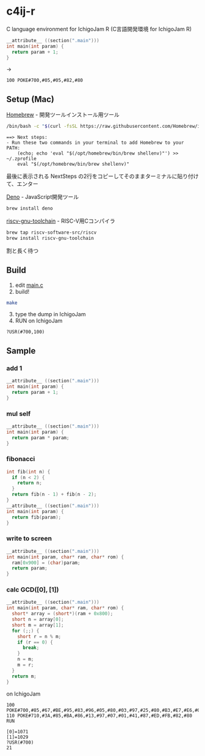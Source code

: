 # c4ij-r

C language environment for IchigoJam R (C言語開発環境 for IchigoJam R)

```c
__attribute__ ((section(".main")))
int main(int param) {
  return param + 1;
}
```
→
```
100 POKE#700,#05,#05,#82,#80
```

## Setup (Mac)

[Homebrew](https://brew.sh/) - 開発ツールインストール用ツール
```sh
/bin/bash -c "$(curl -fsSL https://raw.githubusercontent.com/Homebrew/install/HEAD/install.sh)"
```


```
==> Next steps:
- Run these two commands in your terminal to add Homebrew to your PATH:
    (echo; echo 'eval "$(/opt/homebrew/bin/brew shellenv)"') >> ~/.zprofile
    eval "$(/opt/homebrew/bin/brew shellenv)"
```
最後に表示される NextSteps の2行をコピーしてそのままターミナルに貼り付けて、エンター

[Deno](https://deno.land/) - JavaScript開発ツール
```sh
brew install deno
```

[riscv-gnu-toolchain](https://github.com/riscv-collab/riscv-gnu-toolchain) - RISC-V用Cコンパイラ
```sh
brew tap riscv-software-src/riscv
brew install riscv-gnu-toolchain
```
割と長く待つ

## Build

1. edit [main.c](main.c)
2. build!
```sh
make
```
3. type the dump in IchigoJam
4. RUN on IchigoJam
```
?USR(#700,100)
```

## Sample

### add 1

```c
__attribute__ ((section(".main")))
int main(int param) {
  return param + 1;
}
```

### mul self

```c
__attribute__ ((section(".main")))
int main(int param) {
  return param * param;
}
```

### fibonacci

```c
int fib(int n) {
  if (n < 2) {
    return n;
  }
  return fib(n - 1) + fib(n - 2);
}
__attribute__ ((section(".main")))
int main(int param) {
  return fib(param);
}
```

### write to screen

```c
__attribute__ ((section(".main")))
int main(int param, char* ram, char* rom) {
  ram[0x900] = (char)param;
  return param;
}
```

### calc GCD([0], [1])
```c
__attribute__ ((section(".main")))
int main(int param, char* ram, char* rom) {
  short* array = (short*)(ram + 0x800);
  short n = array[0];
  short m = array[1];
  for (;;) {
    short r = n % m;
    if (r == 0) {
      break;
    }
    n = m;
    m = r;
  }
  return m;
}
```
on IchigoJam
```
100 POKE#700,#85,#67,#BE,#95,#83,#96,#05,#80,#03,#97,#25,#80,#B3,#E7,#E6,#02
110 POKE#710,#3A,#85,#BA,#86,#13,#97,#07,#01,#41,#87,#ED,#FB,#82,#80
RUN

[0]=1071
[1]=1029
?USR(#700)
21
```
